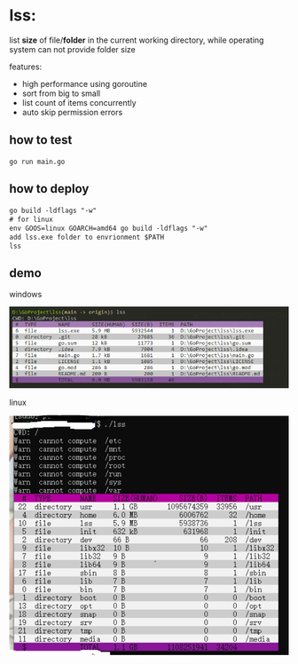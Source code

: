 # lss: 
list **size** of file/**folder** in the current working directory,
while operating system can not provide folder size

features:
+ high performance using goroutine
+ sort from big to small 
+ list count of items concurrently
+ auto skip permission errors


## how to test
```
go run main.go
```

## how to deploy
```
go build -ldflags "-w"
# for linux
env GOOS=linux GOARCH=amd64 go build -ldflags "-w"
add lss.exe folder to envrionment $PATH 
lss 
```

## demo
windows

![](dist/demo.png)

linux

![](dist/demo_linux.png)

